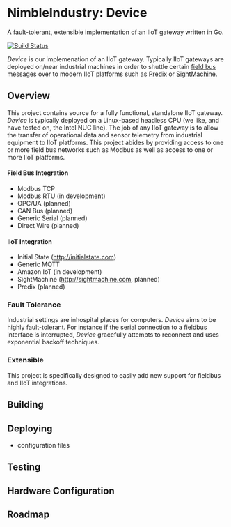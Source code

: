 
NimbleIndustry: Device
=========
A fault-tolerant, extensible implementation of an IIoT gateway written in Go.

[![Build Status](https://travis-ci.org/nimbleindustry/device.svg?branch=master)](https://travis-ci.org/nimbleindustry/device) 

*Device* is our implemenation of an IIoT gateway. Typically IIoT gateways are deployed on/near industrial machines in order to shuttle certain [field bus](https://en.wikipedia.org/wiki/Fieldbus) messages over to modern IIoT platforms such as [Predix](https://www.predix.com/) or [SightMachine](http://sightmachine.com/). 

Overview
--------
This project contains source for a fully functional, standalone IIoT gateway. *Device* is typically deployed on a Linux-based headless CPU (we like, and have tested on, the Intel NUC line). The job of any IIoT gateway is to allow the transfer of operational data and sensor telemetry from industrial equipment to IIoT platforms. This project abides by providing access to one or more field bus networks such as Modbus as well as access to one or more IIoT platforms.

#### Field Bus Integration
- Modbus TCP
- Modbus RTU (in development)
- OPC/UA (planned)
- CAN Bus (planned)
- Generic Serial (planned)
- Direct Wire (planned)

#### IIoT Integration
- Initial State (http://initialstate.com)
- Generic MQTT
- Amazon IoT (in development)
- SightMachine (http://sightmachine.com, planned)
- Predix (planned)


### Fault Tolerance
Industrial settings are inhospital places for computers. *Device* aims to be highly fault-tolerant. For instance if the serial connection to a fieldbus interface is interrupted, *Device* gracefully attempts to reconnect and uses exponential backoff techniques.

### Extensible
This project is specifically designed to easily add new support for fieldbus and IIoT integrations.  

Building
--------

Deploying
---------
- configuration files

Testing
-------

Hardware Configuration
-------------------

Roadmap
-------



